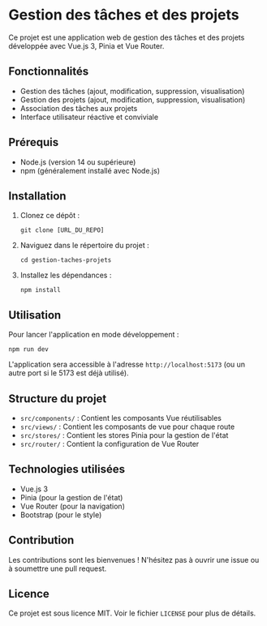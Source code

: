 # Gestion des tâches et des projets

Ce projet est une application web de gestion des tâches et des projets développée avec Vue.js 3, Pinia et Vue Router.

## Fonctionnalités

- Gestion des tâches (ajout, modification, suppression, visualisation)
- Gestion des projets (ajout, modification, suppression, visualisation)
- Association des tâches aux projets
- Interface utilisateur réactive et conviviale

## Prérequis

- Node.js (version 14 ou supérieure)
- npm (généralement installé avec Node.js)

## Installation

1. Clonez ce dépôt :
   ```
   git clone [URL_DU_REPO]
   ```

2. Naviguez dans le répertoire du projet :
   ```
   cd gestion-taches-projets
   ```

3. Installez les dépendances :
   ```
   npm install
   ```

## Utilisation

Pour lancer l'application en mode développement :

```
npm run dev
```

L'application sera accessible à l'adresse `http://localhost:5173` (ou un autre port si le 5173 est déjà utilisé).

## Structure du projet

- `src/components/` : Contient les composants Vue réutilisables
- `src/views/` : Contient les composants de vue pour chaque route
- `src/stores/` : Contient les stores Pinia pour la gestion de l'état
- `src/router/` : Contient la configuration de Vue Router

## Technologies utilisées

- Vue.js 3
- Pinia (pour la gestion de l'état)
- Vue Router (pour la navigation)
- Bootstrap (pour le style)

## Contribution

Les contributions sont les bienvenues ! N'hésitez pas à ouvrir une issue ou à soumettre une pull request.

## Licence

Ce projet est sous licence MIT. Voir le fichier `LICENSE` pour plus de détails.